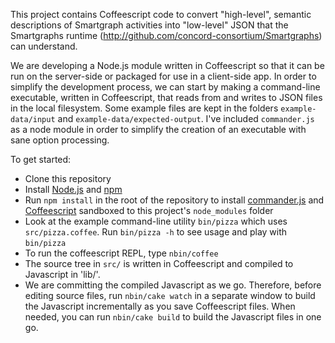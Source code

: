 This project contains Coffeescript code to convert "high-level", semantic descriptions of Smartgraph activities into
"low-level" JSON that the Smartgraphs runtime (http://github.com/concord-consortium/Smartgraphs) can understand.

We are developing a Node.js module written in Coffeescript so that it can be run on the server-side or packaged for use in a client-side app. In order to simplify the development process, we can start by making a command-line executable, written in Coffeescript, that reads from and writes to JSON files in the local filesystem. Some example files are kept in the folders `example-data/input` and `example-data/expected-output`. I've included `commander.js` as a node module in order to simplify the creation of an executable with sane option processing.

To get started:

  * Clone this repository
  * Install [Node.js](http://nodejs.org/) and [npm](http://npmjs.org/)
  * Run `npm install` in the root of the repository to install [commander.js](https://github.com/visionmedia/commander.js/) and [Coffeescript](http://jashkenas.github.com/coffee-script/) sandboxed to this project's `node_modules` folder
  * Look at the example command-line utility `bin/pizza` which uses `src/pizza.coffee`. Run `bin/pizza -h` to see usage and play with `bin/pizza`
  * To run the coffeescript REPL, type `nbin/coffee`
  * The source tree in `src/` is written in Coffeescript and compiled to Javascript in 'lib/'.
  * We are committing the compiled Javascript as we go. Therefore, before editing source files, run `nbin/cake watch` in a separate window to build the Javascript incrementally as you save Coffeescript files. When needed, you can run `nbin/cake build` to build the Javascript files in one go.
